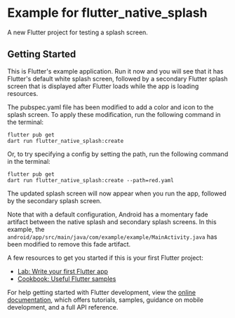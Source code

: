 # Example for flutter_native_splash

A new Flutter project for testing a splash screen.

## Getting Started

This is Flutter's example application.  Run it now and you will see that it has Flutter's default white splash screen, followed by a secondary Flutter splash screen that is displayed after Flutter loads while the app is loading resources.

The pubspec.yaml file has been modified to add a color and icon to the splash screen.  To apply these modification, run the following command in the terminal:

```
flutter pub get
dart run flutter_native_splash:create
```

Or, to try specifying a config by setting the path, run the following command in the terminal:

```
flutter pub get
dart run flutter_native_splash:create --path=red.yaml
```

The updated splash screen will now appear when you run the app, followed by the secondary splash screen.

Note that with a default configuration, Android has a momentary fade artifact between the native splash and secondary splash screens.  In this example, the `android/app/src/main/java/com/example/example/MainActivity.java` has been modified to remove this fade artifact.

A few resources to get you started if this is your first Flutter project:

- [Lab: Write your first Flutter app](https://docs.flutter.dev/get-started/codelab)
- [Cookbook: Useful Flutter samples](https://docs.flutter.dev/cookbook)

For help getting started with Flutter development, view the
[online documentation](https://docs.flutter.dev/), which offers tutorials,
samples, guidance on mobile development, and a full API reference.
